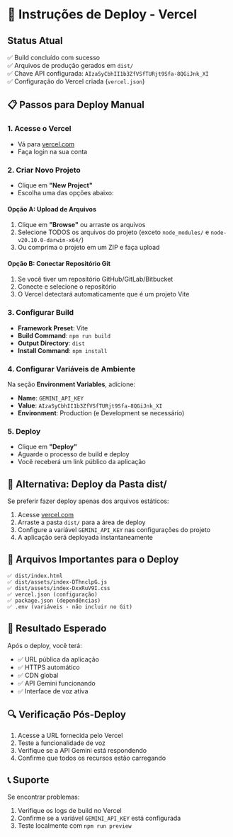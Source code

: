 # 🚀 Instruções de Deploy - Vercel

## Status Atual
✅ Build concluído com sucesso  
✅ Arquivos de produção gerados em `dist/`  
✅ Chave API configurada: `AIzaSyCbhII1b3ZfVSfTURjt9Sfa-8QGiJnk_XI`  
✅ Configuração do Vercel criada (`vercel.json`)  

## 📋 Passos para Deploy Manual

### 1. Acesse o Vercel
- Vá para [vercel.com](https://vercel.com)
- Faça login na sua conta

### 2. Criar Novo Projeto
- Clique em **"New Project"**
- Escolha uma das opções abaixo:

#### Opção A: Upload de Arquivos
1. Clique em **"Browse"** ou arraste os arquivos
2. Selecione TODOS os arquivos do projeto (exceto `node_modules/` e `node-v20.10.0-darwin-x64/`)
3. Ou comprima o projeto em um ZIP e faça upload

#### Opção B: Conectar Repositório Git
1. Se você tiver um repositório GitHub/GitLab/Bitbucket
2. Conecte e selecione o repositório
3. O Vercel detectará automaticamente que é um projeto Vite

### 3. Configurar Build
- **Framework Preset**: Vite
- **Build Command**: `npm run build`
- **Output Directory**: `dist`
- **Install Command**: `npm install`

### 4. Configurar Variáveis de Ambiente
Na seção **Environment Variables**, adicione:
- **Name**: `GEMINI_API_KEY`
- **Value**: `AIzaSyCbhII1b3ZfVSfTURjt9Sfa-8QGiJnk_XI`
- **Environment**: Production (e Development se necessário)

### 5. Deploy
- Clique em **"Deploy"**
- Aguarde o processo de build e deploy
- Você receberá um link público da aplicação

## 🔧 Alternativa: Deploy da Pasta dist/

Se preferir fazer deploy apenas dos arquivos estáticos:

1. Acesse [vercel.com](https://vercel.com)
2. Arraste a pasta `dist/` para a área de deploy
3. Configure a variável `GEMINI_API_KEY` nas configurações do projeto
4. A aplicação será deployada instantaneamente

## 📁 Arquivos Importantes para o Deploy

```
✅ dist/index.html
✅ dist/assets/index-DThnclpG.js
✅ dist/assets/index-DxxRuV9I.css
✅ vercel.json (configuração)
✅ package.json (dependências)
✅ .env (variáveis - não incluir no Git)
```

## 🎯 Resultado Esperado

Após o deploy, você terá:
- ✅ URL pública da aplicação
- ✅ HTTPS automático
- ✅ CDN global
- ✅ API Gemini funcionando
- ✅ Interface de voz ativa

## 🔍 Verificação Pós-Deploy

1. Acesse a URL fornecida pelo Vercel
2. Teste a funcionalidade de voz
3. Verifique se a API Gemini está respondendo
4. Confirme que todos os recursos estão carregando

## 📞 Suporte

Se encontrar problemas:
1. Verifique os logs de build no Vercel
2. Confirme se a variável `GEMINI_API_KEY` está configurada
3. Teste localmente com `npm run preview`
